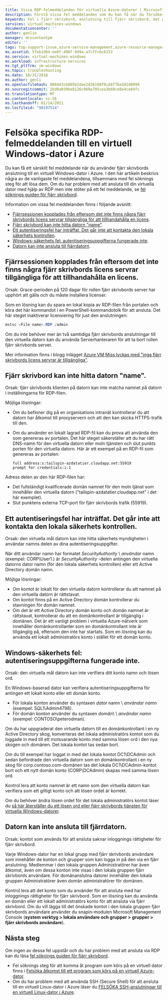 ```yaml
---
title: Vissa RDP-felmeddelanden för virtuella Azure-datorer | Microsoft Docs
description: Förstå vissa fel meddelanden som du kan få när du försöker använda fjärr skrivbords anslutning till en virtuell Windows-dator i Azure
keywords: Fel i fjärr skrivbord, anslutning till fjärr skrivbord, det går inte att ansluta till den virtuella datorn, fel sökning av fjärr skrivbord
services: virtual-machines-windows
documentationcenter: ''
author: genlin
manager: dcscontentpm
editor: ''
tags: top-support-issue,azure-service-management,azure-resource-manager
ms.assetid: 5feb1d64-ee6f-4907-949a-a7cffcbc6153
ms.service: virtual-machines-windows
ms.workload: infrastructure-services
ms.tgt_pltfrm: vm-windows
ms.topic: troubleshooting
ms.date: 10/31/2018
ms.author: genli
ms.openlocfilehash: 808443cb805b2dee2426198f9cd4f7ba502d8999
ms.sourcegitcommit: 2bd0a039be8126c969a795cea3b60ce8e4ce64fc
ms.translationtype: MT
ms.contentlocale: sv-SE
ms.lasthandoff: 01/14/2021
ms.locfileid: "98197514"
---
```

# <a name="troubleshooting-specific-rdp-error-messages-to-a-windows-vm-in-azure"></a>Felsöka specifika RDP-felmeddelanden till en virtuell Windows-dator i Azure
Du kan få ett särskilt fel meddelande när du använder fjärr skrivbords anslutning till en virtuell Windows-dator i Azure. I den här artikeln beskrivs några av de vanligaste fel meddelandena, tillsammans med fel söknings steg för att lösa dem. Om du har problem med att ansluta till din virtuella dator med hjälp av RDP men inte stöter på ett fel meddelande, se [fel söknings guiden för fjärr skrivbord](troubleshoot-rdp-connection.md).

Information om vissa fel meddelanden finns i följande avsnitt:

* [Fjärrsessionen kopplades från eftersom det inte finns några fjärr skrivbords licens servrar tillgängliga för att tillhandahålla en licens](#rdplicense).
* [Fjärr skrivbord kan inte hitta datorn "name"](#rdpname).
* [Ett autentiseringsfel har inträffat. Det går inte att kontakta den lokala säkerhets kontrollen](#rdpauth).
* [Windows-säkerhets fel: autentiseringsuppgifterna fungerade inte](#wincred).
* [Datorn kan inte ansluta till fjärrdatorn](#rdpconnect).

<a id="rdplicense"></a>

## <a name="the-remote-session-was-disconnected-because-there-are-no-remote-desktop-license-servers-available-to-provide-a-license"></a>Fjärrsessionen kopplades från eftersom det inte finns några fjärr skrivbords licens servrar tillgängliga för att tillhandahålla en licens.
Orsak: Grace-perioden på 120 dagar för rollen fjärr skrivbords server har upphört att gälla och du måste installera licenser.

Som en lösning kan du spara en lokal kopia av RDP-filen från portalen och köra det här kommandot i en PowerShell-kommandotolk för att ansluta. Det här steget inaktiverar licensiering för just den anslutningen:

```powershell
mstsc <File name>.RDP /admin
```

Om du inte behöver mer än två samtidiga fjärr skrivbords anslutningar till den virtuella datorn kan du använda Serverhanteraren för att ta bort rollen fjärr skrivbords server.

Mer information finns i blogg inlägget [Azure VM Miss lyckas med "inga fjärr skrivbords licens servrar är tillgängliga"](/archive/blogs/mast/rdp-to-azure-vm-fails-with-no-remote-desktop-license-servers-available).

<a id="rdpname"></a>

## <a name="remote-desktop-cant-find-the-computer-name"></a>Fjärr skrivbord kan inte hitta datorn "name".
Orsak: fjärr skrivbords klienten på datorn kan inte matcha namnet på datorn i inställningarna för RDP-filen.

Möjliga lösningar:

* Om du befinner dig på en organisations intranät kontrollerar du att datorn har åtkomst till proxyservern och att den kan skicka HTTPS-trafik till den.
* Om du använder en lokalt lagrad RDP-fil kan du prova att använda den som genereras av portalen. Det här steget säkerställer att du har rätt DNS-namn för den virtuella datorn eller moln tjänsten och slut punkts porten för den virtuella datorn. Här är ett exempel på en RDP-fil som genereras av portalen:

    ```output
    full address:s:tailspin-azdatatier.cloudapp.net:55919
    prompt for credentials:i:1
    ```

Adress delen av den här RDP-filen har:

* Det fullständigt kvalificerade domän namnet för den moln tjänst som innehåller den virtuella datorn ("tailspin-azdatatier.cloudapp.net" i det här exemplet).
* Slut punktens externa TCP-port för fjärr skrivbords trafik (55919).

<a id="rdpauth"></a>

## <a name="an-authentication-error-has-occurred-the-local-security-authority-cannot-be-contacted"></a>Ett autentiseringsfel har inträffat. Det går inte att kontakta den lokala säkerhets kontrollen.
Orsak: den virtuella mål datorn kan inte hitta säkerhets myndigheten i användar namns delen av dina autentiseringsuppgifter.

När ditt användar namn har formatet *SecurityAuthority* \\ *användar* namn (exempel: CORP\User1.) är *SecurityAuthority* -delen antingen den virtuella datorns dator namn (för den lokala säkerhets kontrollen) eller ett Active Directory domän namn.

Möjliga lösningar:

* Om kontot är lokalt för den virtuella datorn kontrollerar du att namnet på den virtuella datorn är rättstavat.
* Om kontot finns på en Active Directory domän kontrollerar du stavningen för domän namnet.
* Om det är ett Active Directory domän konto och domän namnet är rättstavat, kontrollerar du att en domänkontrollant är tillgänglig i domänen. Det är ett vanligt problem i virtuella Azure-nätverk som innehåller domänkontrollanter som en domänkontrollant inte är tillgänglig på, eftersom den inte har startats. Som en lösning kan du använda ett lokalt administratörs konto i stället för ett domän konto.

<a id="wincred"></a>

## <a name="windows-security-error-your-credentials-did-not-work"></a>Windows-säkerhets fel: autentiseringsuppgifterna fungerade inte.
Orsak: den virtuella mål datorn kan inte verifiera ditt konto namn och lösen ord.

En Windows-baserad dator kan verifiera autentiseringsuppgifterna för antingen ett lokalt konto eller ett domän konto.

* För lokala konton använder du syntaxen *dator* namn \\ *användar namn* (exempel: SQL1\Admin4798).
* För domän konton använder du syntaxen *domän*\ \\ *användar namn* (exempel: CONTOSO\peterodman).

Om du har uppgraderat den virtuella datorn till en domänkontrollant i en ny Active Directory skog, konverteras det lokala administratörs kontot som du loggade in med till ett motsvarande konto med samma lösen ord i den nya skogen och domänen. Det lokala kontot tas sedan bort.

Om du till exempel har loggat in med det lokala kontot DC1\DCAdmin och sedan befordrade den virtuella datorn som en domänkontrollant i en ny skog för corp.contoso.com-domänen tas det lokala DC1\DCAdmin-kontot bort och ett nytt domän konto (CORP\DCAdmin) skapas med samma lösen ord.

Kontrol lera att konto namnet är ett namn som den virtuella datorn kan verifiera som ett giltigt konto och att lösen ordet är korrekt.

Om du behöver ändra lösen ordet för det lokala administratörs kontot läser du [så här återställer du ett lösen ord eller fjärr skrivbords tjänsten för virtuella Windows-datorer](reset-rdp.md).

<a id="rdpconnect"></a>

## <a name="this-computer-cant-connect-to-the-remote-computer"></a>Datorn kan inte ansluta till fjärrdatorn.
Orsak: kontot som används för att ansluta saknar inloggnings rättigheter för fjärr skrivbord.

Varje Windows-dator har en lokal grupp med fjärr skrivbords användare som innehåller de konton och grupper som kan logga in på den via en fjärr anslutning. Medlemmar i den lokala gruppen Administratörer har även åtkomst, även om dessa konton inte visas i den lokala gruppen fjärr skrivbords användare. För domänanslutna datorer innehåller den lokala gruppen Administratörer även domän administratörer för domänen.

Kontrol lera att det konto som du använder för att ansluta med har inloggnings rättigheter för fjärr skrivbord. Som en lösning kan du använda en domän eller ett lokalt administratörs konto för att ansluta via fjärr skrivbord. Om du vill lägga till det önskade kontot i den lokala gruppen fjärr skrivbords användare använder du snapin-modulen Microsoft Management Console (**system verktyg > lokala användare och grupper > grupper > fjärr skrivbords användare**).

## <a name="next-steps"></a>Nästa steg
Om ingen av dessa fel uppstår och du har problem med att ansluta via RDP kan du läsa [fel söknings guiden för fjärr skrivbord](troubleshoot-rdp-connection.md).

* Fel söknings steg för att komma åt program som körs på en virtuell dator finns i [Felsöka åtkomst till ett program som körs på en virtuell Azure-dator](./troubleshoot-app-connection.md?toc=/azure/virtual-machines/linux/toc.json).
* Om du har problem med att använda SSH (Secure Shell) för att ansluta till en virtuell Linux-dator i Azure läser du [FELSÖKA SSH-anslutningar till en virtuell Linux-dator i Azure](./troubleshoot-ssh-connection.md?toc=/azure/virtual-machines/linux/toc.json).
